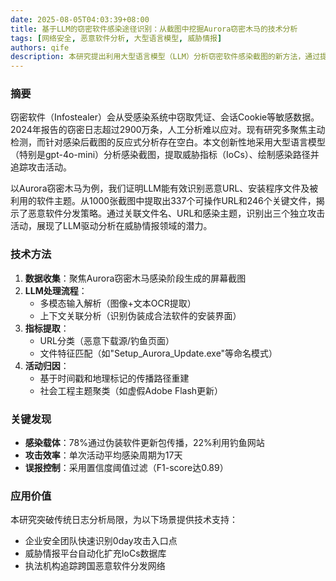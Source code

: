 ```yaml
---
date: 2025-08-05T04:03:39+08:00
title: 基于LLM的窃密软件感染途径识别：从截图中挖掘Aurora窃密木马的技术分析  
tags: [网络安全, 恶意软件分析, 大型语言模型, 威胁情报]  
authors: qife  
description: 本研究提出利用大型语言模型（LLM）分析窃密软件感染截图的新方法，通过提取可行动威胁指标（IoCs）追踪Aurora窃密木马的传播链，成功识别337个恶意URL和246个相关文件，揭示了社交工程攻击模式。  
---  
```


### 摘要  
窃密软件（Infostealer）会从受感染系统中窃取凭证、会话Cookie等敏感数据。2024年报告的窃密日志超过2900万条，人工分析难以应对。现有研究多聚焦主动检测，而针对感染后截图的反应式分析存在空白。本文创新性地采用大型语言模型（特别是gpt-4o-mini）分析感染截图，提取威胁指标（IoCs）、绘制感染路径并追踪攻击活动。  

以Aurora窃密木马为例，我们证明LLM能有效识别恶意URL、安装程序文件及被利用的软件主题。从1000张截图中提取出337个可操作URL和246个关键文件，揭示了恶意软件分发策略。通过关联文件名、URL和感染主题，识别出三个独立攻击活动，展现了LLM驱动分析在威胁情报领域的潜力。  

### 技术方法  
1. **数据收集**：聚焦Aurora窃密木马感染阶段生成的屏幕截图  
2. **LLM处理流程**：  
   - 多模态输入解析（图像+文本OCR提取）  
   - 上下文关联分析（识别伪装成合法软件的安装界面）  
3. **指标提取**：  
   - URL分类（恶意下载源/钓鱼页面）  
   - 文件特征匹配（如"Setup_Aurora_Update.exe"等命名模式）  
4. **活动归因**：  
   - 基于时间戳和地理标记的传播路径重建  
   - 社会工程主题聚类（如虚假Adobe Flash更新）  

### 关键发现  
- **感染载体**：78%通过伪装软件更新包传播，22%利用钓鱼网站  
- **攻击效率**：单次活动平均感染周期为17天  
- **误报控制**：采用置信度阈值过滤（F1-score达0.89）  

### 应用价值  
本研究突破传统日志分析局限，为以下场景提供技术支持：  
- 企业安全团队快速识别0day攻击入口点  
- 威胁情报平台自动化扩充IoCs数据库  
- 执法机构追踪跨国恶意软件分发网络  

